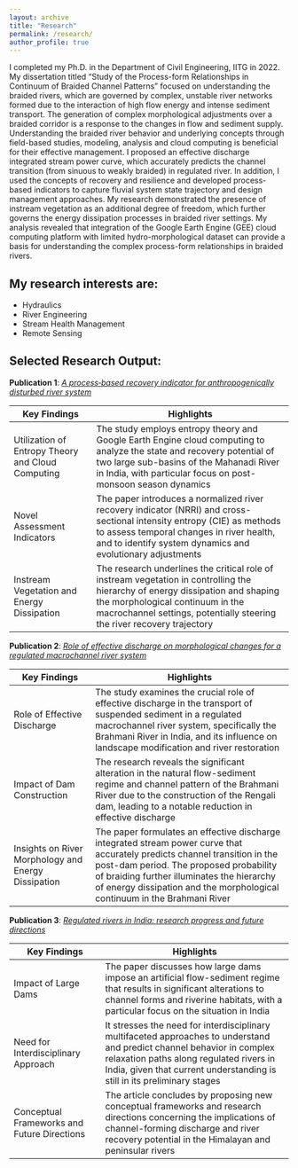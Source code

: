 ```yaml
---
layout: archive
title: "Research"
permalink: /research/
author_profile: true
---
```


I completed my Ph.D. in the Department of Civil Engineering, IITG in 2022. My dissertation titled “Study of the Process-form Relationships in Continuum of Braided Channel Patterns” focused on understanding the braided rivers, which are governed by complex, unstable river networks formed due to the interaction of high flow energy and intense sediment transport. The generation of complex morphological adjustments over a braided corridor is a response to the changes in flow and sediment supply. Understanding the braided river behavior and underlying concepts through field-based studies, modeling, analysis and cloud computing is beneficial for their effective management. I proposed an effective discharge integrated stream power curve, which accurately predicts the channel transition (from sinuous to weakly braided) in regulated river. In addition, I used the concepts of recovery and resilience and developed process-based indicators to capture fluvial system state trajectory and design management approaches. My research demonstrated the presence of instream vegetation as an additional degree of freedom, which further governs the energy dissipation processes in braided river settings. My analysis revealed that integration of the Google Earth Engine (GEE) cloud computing platform with limited hydro-morphological dataset can provide a basis for understanding the complex process-form relationships in braided rivers.

## My research interests are:

* Hydraulics
* River Engineering
* Stream Health Management
* Remote Sensing

## Selected Research Output:

**Publication 1**: [*A process‑based recovery indicator for anthropogenically disturbed river system*](https://link.springer.com/content/pdf/10.1038/s41598-022-14542-x.pdf)

| Key Findings     | Highlights |
| ----------- | ----------- |
| Utilization of Entropy Theory and Cloud Computing   | The study employs entropy theory and Google Earth Engine cloud computing to analyze the state and recovery potential of two large sub-basins of the Mahanadi River in India, with particular focus on post-monsoon season dynamics|
| Novel Assessment Indicators   | The paper introduces a normalized river recovery indicator (NRRI) and cross-sectional intensity entropy (CIE) as methods to assess temporal changes in river health, and to identify system dynamics and evolutionary adjustments |
| Instream Vegetation and Energy Dissipation	|  The research underlines the critical role of instream vegetation in controlling the hierarchy of energy dissipation and shaping the morphological continuum in the macrochannel settings, potentially steering the river recovery trajectory |

**Publication 2**: [*Role of effective discharge on morphological changes for a regulated macrochannel river system*](https://www.sciencedirect.com/science/article/pii/S0169555X21001264)

| Key Findings     | Highlights |
| ----------- | ----------- |
| Role of Effective Discharge   | The study examines the crucial role of effective discharge in the transport of suspended sediment in a regulated macrochannel river system, specifically the Brahmani River in India, and its influence on landscape modification and river restoration|
| Impact of Dam Construction   | The research reveals the significant alteration in the natural flow-sediment regime and channel pattern of the Brahmani River due to the construction of the Rengali dam, leading to a notable reduction in effective discharge |
| Insights on River Morphology and Energy Dissipation	|  The paper formulates an effective discharge integrated stream power curve that accurately predicts channel transition in the post-dam period. The proposed probability of braiding further illuminates the hierarchy of energy dissipation and the morphological continuum in the Brahmani River |

**Publication 3**: [*Regulated rivers in India: research progress and future directions*](https://www.tandfonline.com/doi/full/10.1080/09715010.2021.1975319)

| Key Findings     | Highlights |
| ----------- | ----------- |
| Impact of Large Dams   | The paper discusses how large dams impose an artificial flow-sediment regime that results in significant alterations to channel forms and riverine habitats, with a particular focus on the situation in India|
| Need for Interdisciplinary Approach   | It stresses the need for interdisciplinary multifaceted approaches to understand and predict channel behavior in complex relaxation paths along regulated rivers in India, given that current understanding is still in its preliminary stages |
| Conceptual Frameworks and Future Directions	|  The article concludes by proposing new conceptual frameworks and research directions concerning the implications of channel-forming discharge and river recovery potential in the Himalayan and peninsular rivers |
